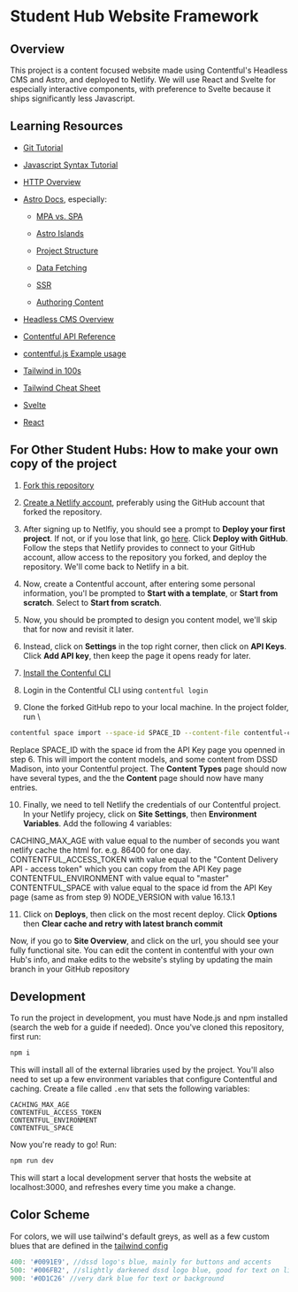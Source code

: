 # Student Hub Website Framework

## Overview

This project is a content focused website made using Contentful's Headless CMS and Astro, and deployed to Netlify. We will use React and Svelte for especially interactive components, with preference to Svelte because it ships significantly less Javascript.

## Learning Resources

* [Git Tutorial](https://www.youtube.com/watch?v=8JJ101D3knE)

* [Javascript Syntax Tutorial](https://www.w3schools.com/js/js_syntax.asp)

* [HTTP Overview](https://developer.mozilla.org/en-US/docs/Web/HTTP/Overview)

* [Astro Docs](https://docs.astro.build/en/getting-started/), especially:

    * [MPA vs. SPA](https://docs.astro.build/en/concepts/mpa-vs-spa/)

    * [Astro Islands](https://docs.astro.build/en/concepts/islands/)

    * [Project Structure](https://docs.astro.build/en/core-concepts/project-structure/)

    * [Data Fetching](https://docs.astro.build/en/guides/data-fetching/)

    * [SSR](https://docs.astro.build/en/guides/server-side-rendering/)

    * [Authoring Content](https://docs.astro.build/en/guides/content/)

* [Headless CMS Overview](https://www.contentful.com/r/knowledgebase/what-is-headless-cms/)

* [Contentful API Reference](https://www.contentful.com/developers/docs/references/content-delivery-api/#/introduction/authentication)

* [contentful.js Example usage](https://github.com/contentful/the-example-app.nodejs/blob/master/services/contentful.js)

* [Tailwind in 100s](https://www.youtube.com/watch?v=mr15Xzb1Ook)

* [Tailwind Cheat Sheet](https://nerdcave.com/tailwind-cheat-sheet)

* [Svelte](https://svelte.dev/tutorial/basics)

* [React](https://reactjs.org/tutorial/tutorial.html)


## For Other Student Hubs: How to make your own copy of the project

1. [Fork this repository](https://github.com/DSSD-Madison/student-hub-website-framework/fork)

2. [Create a Netlify account](https://www.netlify.com/), preferably using the GitHub account that forked the repository.

3. After signing up to Netlfiy, you should see a prompt to **Deploy your first project**. If not, or if you lose that link, go [here](https://app.netlify.com/signup/start). Click **Deploy with GitHub**. Follow the steps that Netlify provides to connect to your GitHub account,
allow access to the repository you forked, and deploy the repository. We'll come back to Netlify in a bit.

4. Now, create a Contentful account, after entering some personal information, you'l be prompted to **Start with a template**, or **Start from scratch**. Select to **Start from scratch**.

5. Now, you should be prompted to design you content model, we'll skip that for now and revisit it later.

6. Instead, click on **Settings** in the top right corner, then click on **API Keys**. Click **Add API key**, then keep the page it opens ready for later.

7. [Install the Contenful CLI](https://www.contentful.com/developers/docs/tutorials/cli/installation/)

8. Login in the Contentful CLI using ```contentful login```

9. Clone the forked GitHub repo to your local machine. In the project folder, run \
```bash
contentful space import --space-id SPACE_ID --content-file contentful-config.json
```
Replace SPACE_ID with the space id from the API Key page you openned in step 6. This will import the content models, and some content from
DSSD Madison, into your Contentful project. The **Content Types** page should now have several types, and the the **Content** page should
now have many entries.

10. Finally, we need to tell Netlify the credentials of our Contentful project. In your Netlify projecy, click on **Site Settings**, then 
**Environment Variables**. Add the following 4 variables:

CACHING_MAX_AGE with value equal to the number of seconds you want netlify cache the html for. e.g. 86400 for one day.
CONTENTFUL_ACCESS_TOKEN with value equal to the "Content Delivery API - access token" which you can copy from the API Key page
CONTENTFUL_ENVIRONMENT with value equal to "master"
CONTENTFUL_SPACE with value equal to the space id from the API Key page (same as from step 9)
NODE_VERSION with value 16.13.1

11. Click on **Deploys**, then click on the most recent deploy. Click **Options** then **Clear cache and retry with latest branch commit**

Now, if you go to **Site Overview**, and click on the url, you should see your fully functional site. You can edit the content in
contentful with your own Hub's info, and make edits to the website's styling by updating the main branch in your GitHub repository


## Development

To run the project in development, you must have Node.js and npm installed (search the web for a guide if needed). Once you've cloned this repository, first run:

```bash
npm i
```

This will install all of the external libraries used by the project. You'll also need to set up a few environment variables that configure Contentful and caching. Create a file called `.env` that sets the following variables:

```
CACHING_MAX_AGE
CONTENTFUL_ACCESS_TOKEN
CONTENTFUL_ENVIRONMENT
CONTENTFUL_SPACE
```

Now you're ready to go! Run:

```bash
npm run dev
```

This will start a local development server that hosts the website at localhost:3000, and refreshes every time you make a change.

## Color Scheme

For colors, we will use tailwind's default greys, as well as a few custom blues that are defined in the [tailwind config](tailwind.config.cjs)

```Javascript
400: '#0091E9', //dssd logo's blue, mainly for buttons and accents
500: '#006FB2', //slightly darkened dssd logo blue, good for text on light background
900: '#0D1C26' //very dark blue for text or background
```








